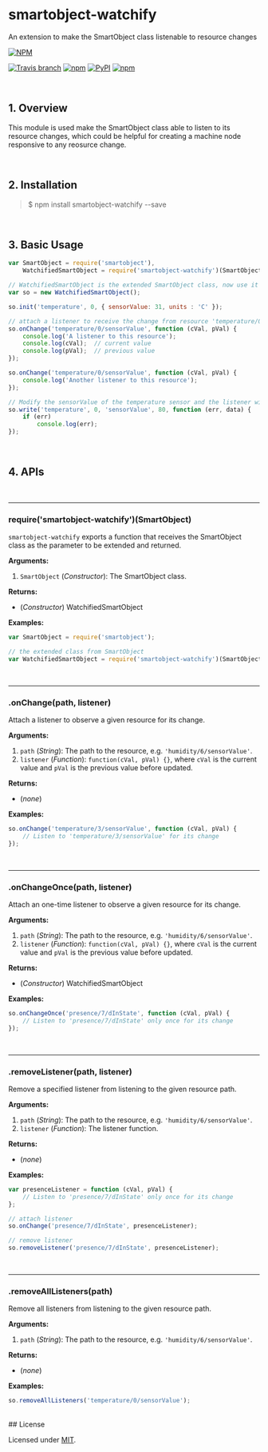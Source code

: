 smartobject-watchify
========================
An extension to make the SmartObject class listenable to resource changes  
  
[![NPM](https://nodei.co/npm/smartobject-watchify.png?downloads=true)](https://nodei.co/npm/smartobject-watchify/)  

[![Travis branch](https://img.shields.io/travis/AllSmartObjects/smartobject-watchify/master.svg?maxAge=2592000)](https://travis-ci.org/AllSmartObjects/smartobject-watchify)
[![npm](https://img.shields.io/npm/v/smartobject-watchify.svg?maxAge=2592000)](https://www.npmjs.com/package/smartobject-watchify)
[![PyPI](https://img.shields.io/pypi/status/Django.svg?maxAge=2592000)](https://www.npmjs.com/package/smartobject-watchify)
[![npm](https://img.shields.io/npm/l/smartobject-watchify.svg?maxAge=2592000)](https://www.npmjs.com/package/smartobject-watchify)

<br />

## 1. Overview

This module is used make the SmartObject class able to listen to its resource changes, which could be helpful for creating a machine node responsive to any reosurce change.  

<br />

## 2. Installation

> $ npm install smartobject-watchify --save
  
<br />

## 3. Basic Usage

```js
var SmartObject = require('smartobject'),
    WatchifiedSmartObject = require('smartobject-watchify')(SmartObject);

// WatchifiedSmartObject is the extended SmartObject class, now use it to create your so.
var so = new WatchifiedSmartObject();

so.init('temperature', 0, { sensorValue: 31, units : 'C' });

// attach a listener to receive the change from resource 'temperature/0/sensorValue' 
so.onChange('temperature/0/sensorValue', function (cVal, pVal) {
    console.log('A listener to this resource');
    console.log(cVal);  // current value
    console.log(pVal);  // previous value
});

so.onChange('temperature/0/sensorValue', function (cVal, pVal) {
    console.log('Another listener to this resource');
});

// Modify the sensorValue of the temperature sensor and the listener will be triggered
so.write('temperature', 0, 'sensorValue', 80, function (err, data) {
    if (err)
        console.log(err);
});
```

<br />

## 4. APIs
<a name="API_extend"></a>
<br />
*************************************************
### require('smartobject-watchify')(SmartObject)
`smartobject-watchify` exports a function that receives the SmartObject class as the parameter to be extended and returned.  

**Arguments:**  

1. `SmartObject` (_Constructor_): The SmartObject class.  
  
**Returns:**  

* (_Constructor_) WatchifiedSmartObject

**Examples:**  
  
```js
var SmartObject = require('smartobject');

// the extended class from SmartObject
var WatchifiedSmartObject = require('smartobject-watchify')(SmartObject);
```

<a name="API_onChange"></a>
<br />
*************************************************
### .onChange(path, listener)
Attach a listener to observe a given resource for its change.  

**Arguments:**  

1. `path` (_String_): The path to the resource, e.g. `'humidity/6/sensorValue'`.  
2. `listener` (_Function_): `function(cVal, pVal) {}`, where `cVal` is the current value and `pVal` is the previous value before updated.  

  
**Returns:**  

* (_none_)  

**Examples:**  
  
```js
so.onChange('temperature/3/sensorValue', function (cVal, pVal) {
    // Listen to 'temperature/3/sensorValue' for its change
});
```

<a name="API_onChangeOnce"></a>
<br />
*************************************************
### .onChangeOnce(path, listener)
Attach an one-time listener to observe a given resource for its change.  

**Arguments:**  

1. `path` (_String_): The path to the resource, e.g. `'humidity/6/sensorValue'`.  
2. `listener` (_Function_): `function(cVal, pVal) {}`, where `cVal` is the current value and `pVal` is the previous value before updated.  
  
**Returns:**  

* (_Constructor_) WatchifiedSmartObject

**Examples:**  
  
```js
so.onChangeOnce('presence/7/dInState', function (cVal, pVal) {
    // Listen to 'presence/7/dInState' only once for its change
});
```

<a name="API_removeListener"></a>
<br />
*************************************************
### .removeListener(path, listener)
Remove a specified listener from listening to the given resource path.  

**Arguments:**  

1. `path` (_String_): The path to the resource, e.g. `'humidity/6/sensorValue'`.  
2. `listener` (_Function_): The listener function.  
  
**Returns:**  

* (_none_)

**Examples:**  
  
```js
var presenceListener = function (cVal, pVal) {
    // Listen to 'presence/7/dInState' only once for its change
};

// attach listener
so.onChange('presence/7/dInState', presenceListener);

// remove listener
so.removeListener('presence/7/dInState', presenceListener);
```

<a name="API_removeAllListeners"></a>
<br />
*************************************************
### .removeAllListeners(path)
Remove all listeners from listening to the given resource path.  

**Arguments:**  

1. `path` (_String_): The path to the resource, e.g. `'humidity/6/sensorValue'`.  
  
**Returns:**  

* (_none_)

**Examples:**  
  
```js
so.removeAllListeners('temperature/0/sensorValue');
```

<br />
## License

Licensed under [MIT](https://github.com/AllSmartObjects/smartobject-watchify/blob/master/LICENSE).
